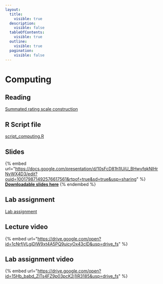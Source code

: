 ```yaml
---
layout:
  title:
    visible: true
  description:
    visible: false
  tableOfContents:
    visible: true
  outline:
    visible: true
  pagination:
    visible: false
---
```


# Computing

## Reading

[Summated rating scale construction](https://drive.google.com/file/d/1-Gjbex4YsZaDJSYEnIe03Ec1awRFd3Al/view?usp=sharing)

## R Script file

[script\_computing.R](https://drive.google.com/open?id=1VYeQ6ts2fjYeTrN\_fMxW-6yGDn5c2wt1\&usp=drive\_fs)

## Slides

{% embed url="https://docs.google.com/presentation/d/10sFcD81h1lUiU_BHwyfqkNIHrNvWX4D3/edit?ouid=100179871492576617561&rtpof=true&sd=true&usp=sharing" %}
[**Downloadable slides here**](https://docs.google.com/presentation/d/10sFcD81h1lUiU\_BHwyfqkNIHrNvWX4D3/edit?usp=sharing\&ouid=100179871492576617561\&rtpof=true\&sd=true)
{% endembed %}

## Lab assignment

[Lab assignment](https://docs.google.com/document/d/1azrVv-p9p2VYRh7hn53w2cLlBfTrycpn?rtpof=true\&usp=drive\_fs)

## Lecture video

{% embed url="https://drive.google.com/open?id=1cNrfjVLgiDlW9xt4A5PQ9uicyOx43clD&usp=drive_fs" %}

## Lab assignment video

{% embed url="https://drive.google.com/open?id=15Hb_babd_ZlTs4FZ9p03pcK2j1IR3185&usp=drive_fs" %}
